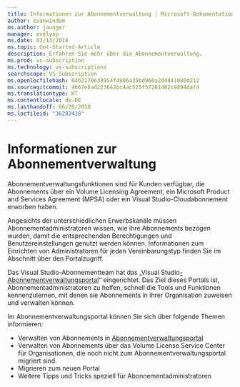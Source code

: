 ```yaml
---
title: Informationen zur Abonnementverwaltung | Microsoft-Dokumentation
author: evanwindom
ms.author: jaunger
manager: evelynp
ms.date: 03/13/2018
ms.topic: Get-Started-Article
description: Erfahren Sie mehr über die Abonnementverwaltung.
ms.prod: vs-subscription
ms.technology: vs-subscriptions
searchscope: VS Subscription
ms.openlocfilehash: 04b2170e38954f4806a35bd960a2d4d41080d212
ms.sourcegitcommit: 4667e6ad223642bc4ac525f57281482c9894daf4
ms.translationtype: HT
ms.contentlocale: de-DE
ms.lasthandoff: 06/20/2018
ms.locfileid: "36283418"
---
```

# <a name="learn-about-subscription-management"></a>Informationen zur Abonnementverwaltung

Abonnementverwaltungsfunktionen sind für Kunden verfügbar, die Abonnements über ein Volume Licensing Agreement, ein Microsoft Product and Services Agreement (MPSA) oder ein Visual Studio-Cloudabonnement erworben haben.

Angesichts der unterschiedlichen Erwerbskanäle müssen Abonnementadministratoren wissen, wie ihre Abonnements bezogen wurden, damit die entsprechenden Berechtigungen und Benutzereinstellungen genutzt werden können. Informationen zum Einrichten von Administratoren für jeden Vereinbarungstyp finden Sie im Abschnitt über den Portalzugriff.

Das Visual Studio-Abonnementteam hat das „Visual Studio[-Abonnementverwaltungsportal](https://visualstudio.microsoft.com/subscriptions-administration/)“ eingerichtet.  Das Ziel dieses Portals ist, Abonnementadministratoren zu helfen, schnell die Tools und Funktionen kennenzulernen, mit denen sie Abonnements in ihrer Organisation zuweisen und verwalten können.

Im Abonnementverwaltungsportal können Sie sich über folgende Themen informieren:
- Verwalten von Abonnements in [Abonnementverwaltungsportal](https://manage.visualstudio.com)
- Verwalten von Abonnements über das Volume License Service Center für Organisationen, die noch nicht zum Abonnementverwaltungsportal migriert sind.
- Migrieren zum neuen Portal
- Weitere Tipps und Tricks speziell für Abonnementadministratoren
